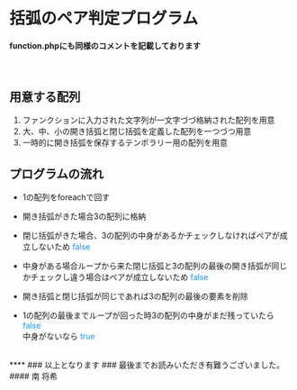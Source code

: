 # 括弧のペア判定プログラム
#### function.phpにも同様のコメントを記載しております
<br>

## 用意する配列
1. ファンクションに入力された文字列が一文字づづ格納された配列を用意
2. 大、中、小の開き括弧と閉じ括弧を定義した配列を一つづつ用意
3. 一時的に開き括弧を保存するテンポラリー用の配列を用意

## プログラムの流れ

* 1の配列をforeachで回す
  
* 開き括弧がきた場合3の配列に格納
  
* 閉じ括弧がきた場合、3の配列の中身があるかチェックしなければペアが成立しないため<font color="DodgerBlue"> false </font>
  
* 中身がある場合ループから来た閉じ括弧と3の配列の最後の開き括弧が同じかチェックし違う場合はペアが成立しないため<font color="DodgerBlue"> false</font>
* 開き括弧と閉じ括弧が同じであれば3の配列の最後の要素を削除

* 1の配列の最後までループが回った時3の配列の中身がまだ残っていたら<font color="DodgerBlue"> false</font><br>
中身がないなら<font color="DodgerBlue"> true</font><br>
<br>
****
### 以上となります
### 最後までお読みいただき有難うございました。
#### 南 将希